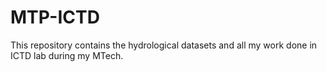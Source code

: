 # MTP-ICTD
This repository contains the hydrological datasets and all my work done in ICTD lab during my MTech.
